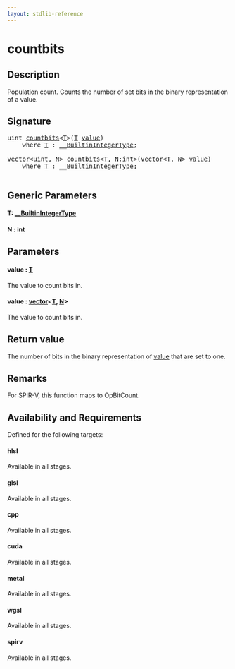```yaml
---
layout: stdlib-reference
---
```


# countbits

## Description

Population count.
Counts the number of set bits in the binary representation of a value.



## Signature 

<pre>
<span class="code_keyword">uint</span> <a href="countbits">countbits</a>&lt;<a href="countbits#typeparam-T" class="code_type">T</a>&gt;(<a href="countbits#typeparam-T" class="code_type">T</a> <a href="countbits#decl-value" class="code_param">value</a>)
    <span class='code_keyword'>where</span> <a href="countbits#typeparam-T" class="code_type">T</a> : <a href="../interfaces/0_builtinintegertype-029g/index" class="code_type">__BuiltinIntegerType</a>;

<a href="../types/vector/index" class="code_type">vector</a>&lt;<span class="code_keyword">uint</span>, <a href="countbits#decl-N" class="code_var">N</a>&gt; <a href="countbits">countbits</a>&lt;<a href="countbits#typeparam-T" class="code_type">T</a>, <a href="countbits#decl-N" class="code_var">N</a>:<span class="code_keyword">int</span>&gt;(<a href="../types/vector/index" class="code_type">vector</a>&lt;<a href="countbits#typeparam-T" class="code_type">T</a>, <a href="countbits#decl-N" class="code_var">N</a>&gt; <a href="countbits#decl-value" class="code_param">value</a>)
    <span class='code_keyword'>where</span> <a href="countbits#typeparam-T" class="code_type">T</a> : <a href="../interfaces/0_builtinintegertype-029g/index" class="code_type">__BuiltinIntegerType</a>;

</pre>

## Generic Parameters

####  <a id="typeparam-T"></a>T: [\_\_BuiltinIntegerType](../interfaces/0_builtinintegertype-029g/index)
####  <a id="decl-N"></a>N  : int

## Parameters

####  <a id="decl-value"></a>value  : [T](countbits#typeparam-T)
The value to count bits in.

####  <a id="decl-value"></a>value  : [vector](../types/vector/index)\<[T](../types/vector/index#typeparam-T), [N](../types/vector/index#decl-N)\>
The value to count bits in.


## Return value
The number of bits in the binary representation of <span class='code'><a href="countbits#decl-value" class="code_param">value</a></span> that are set to one.

## Remarks
For SPIR-V, this function maps to <span class='code'>OpBitCount</span>.


## Availability and Requirements

Defined for the following targets:

#### hlsl
Available in all stages.

#### glsl
Available in all stages.

#### cpp
Available in all stages.

#### cuda
Available in all stages.

#### metal
Available in all stages.

#### wgsl
Available in all stages.

#### spirv
Available in all stages.



